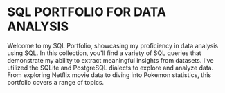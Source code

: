 # SQL PORTFOLIO FOR DATA ANALYSIS

Welcome to my SQL Portfolio, showcasing my proficiency in data analysis using SQL. In this collection, you'll find a variety of SQL queries that demonstrate my ability to extract meaningful insights from datasets. I've utilized the SQLite and PostgreSQL dialects to explore and analyze data. From exploring Netflix movie data to diving into Pokemon statistics, this portfolio covers a range of topics.
